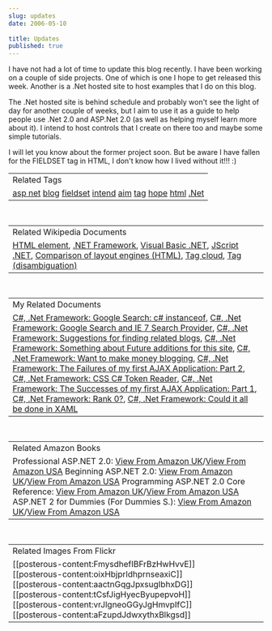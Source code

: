 ```yaml
---
slug: updates
date: 2006-05-10
 
title: Updates
published: true
---
```

I have not had a lot of time to update this blog recently.  I have been working on a couple of side projects.  One of which is one I hope to get released this week.  Another is a .Net hosted site to host examples that I do on this blog.<p />The .Net hosted site is behind schedule and probably won't see the light of day for another couple of weeks, but I aim to use it as a guide to help people use .Net 2.0 and ASP.Net 2.0 (as well as helping myself learn more about it).  I intend to host controls that I create on there too and maybe some simple tutorials.<p />I will let you know about the former project soon.  But be aware I have fallen for the FIELDSET tag in HTML, I don't know how I lived without it!!! :)<p /><table class="TechnoratiHead TagHeader">
<tr><td>Related Tags</td></tr>
<tr class="Technorati"><td>
<a href="http://www.kinlan.co.uk/tag/asp%20net" class="Tag" rel="tag">asp net</a> <a href="http://www.kinlan.co.uk/tag/blog" class="Tag" rel="tag">blog</a> <a href="http://www.kinlan.co.uk/tag/fieldset" class="Tag" rel="tag">fieldset</a> <a href="http://www.kinlan.co.uk/tag/intend" class="Tag" rel="tag">intend</a> <a href="http://www.kinlan.co.uk/tag/aim" class="Tag" rel="tag">aim</a> <a href="http://www.kinlan.co.uk/tag/tag" class="Tag" rel="tag">tag</a> <a href="http://www.kinlan.co.uk/tag/hope" class="Tag" rel="tag">hope</a> <a href="http://www.kinlan.co.uk/tag/html" class="Tag" rel="tag">html</a> <a href="http://www.kinlan.co.uk/tag/.Net" class="Tag" rel="tag">.Net</a>
</td></tr>
</table><br /><table class="TechnoratiHead TagHeader">
<tr><td>Related Wikipedia Documents</td></tr>
<tr class="Technorati"><td>
<a href="http://en.wikipedia.org/wiki/HTML_element" class="Tag" rel="tag">HTML element</a>, <a href="http://en.wikipedia.org/wiki/Microsoft_.NET" class="Tag" rel="tag">.NET Framework</a>, <a href="http://en.wikipedia.org/wiki/Visual_Basic_.NET" class="Tag" rel="tag">Visual Basic .NET</a>, <a href="http://en.wikipedia.org/wiki/JScript_.NET" class="Tag" rel="tag">JScript .NET</a>, <a href="http://en.wikipedia.org/wiki/Comparison_of_layout_engines_(HTML)" class="Tag" rel="tag">Comparison of layout engines (HTML)</a>, <a href="http://en.wikipedia.org/wiki/Tag_cloud" class="Tag" rel="tag">Tag cloud</a>, <a href="http://en.wikipedia.org/wiki/TAG" class="Tag" rel="tag">Tag (disambiguation)</a>
</td></tr>
</table><br /><table class="TechnoratiHead TagHeader">
<tr><td>My Related Documents</td></tr>
<tr class="Technorati"><td>
<a href="http://www.kinlan.co.uk/2005/11/google-search-c-instanceof.html" class="Tag" rel="tag">C#, .Net Framework: Google Search: c# instanceof</a>, <a href="http://www.kinlan.co.uk/2006/02/google-search-and-ie-7-search-provider.html" class="Tag" rel="tag">C#, .Net Framework: Google Search and IE 7 Search Provider</a>, <a href="http://www.kinlan.co.uk/2005/11/suggestions-for-finding-related-blogs.html" class="Tag" rel="tag">C#, .Net Framework: Suggestions for finding related blogs</a>, <a href="http://www.kinlan.co.uk/2006/03/something-about-future-additions-for.html" class="Tag" rel="tag">C#, .Net Framework: Something about Future additions for this site</a>, <a href="http://www.kinlan.co.uk/2005/08/want-to-make-money-blogging.html" class="Tag" rel="tag">C#, .Net Framework: Want to make money blogging</a>, <a href="http://www.kinlan.co.uk/2005/09/failures-of-my-first-ajax-application.html" class="Tag" rel="tag">C#, .Net Framework: The Failures of my first AJAX Application: Part 2</a>, <a href="http://www.kinlan.co.uk/2006/01/css-c-token-reader.html" class="Tag" rel="tag">C#, .Net Framework: CSS C# Token Reader</a>, <a href="http://www.kinlan.co.uk/2005/08/successes-of-my-first-ajax-application.html" class="Tag" rel="tag">C#, .Net Framework: The Successes of my first AJAX Application: Part 1</a>, <a href="http://www.kinlan.co.uk/2006/04/rank-0.html" class="Tag" rel="tag">C#, .Net Framework: Rank 0?</a>, <a href="http://www.kinlan.co.uk/2005/11/could-it-all-be-done-in-xaml.html" class="Tag" rel="tag">C#, .Net Framework: Could it all be done in XAML</a>
</td></tr>
</table><br /><table class="TechnoratiHead TagHeader">
<tr><td>Related Amazon Books</td></tr>
<tr class="Technorati"><td>Professional ASP.NET 2.0: <a href="http://www.amazon.co.uk/exec/obidos/redirect?tag=cnetfra-21&amp;link_code=xm2&amp;camp=2025&amp;creative=165953&amp;path=http://www.amazon.co.uk/gp/redirect.html%253fASIN=0764576100%2526tag=cnetfra-21%2526lcode=xm2%2526cID=2025%2526ccmID=165953%2526location=/o/ASIN/0764576100%25253FSubscriptionId=0CM2PVF6VAHJQKW5G782" class="Tag" rel="tag">View From Amazon UK</a>/<a href="http://www.amazon.com/exec/obidos/redirect?tag=cnetfra-20&amp;link_code=xm2&amp;camp=2025&amp;creative=165953&amp;path=http://www.amazon.com/gp/redirect.html%253fASIN=0764576100%2526tag=cnetfra-20%2526lcode=xm2%2526cID=2025%2526ccmID=165953%2526location=/o/ASIN/0764576100%25253FSubscriptionId=0CM2PVF6VAHJQKW5G782" class="Tag" rel="tag">View From Amazon USA</a> Beginning ASP.NET 2.0: <a href="http://www.amazon.co.uk/exec/obidos/redirect?tag=cnetfra-21&amp;link_code=xm2&amp;camp=2025&amp;creative=165953&amp;path=http://www.amazon.co.uk/gp/redirect.html%253fASIN=0764588508%2526tag=cnetfra-21%2526lcode=xm2%2526cID=2025%2526ccmID=165953%2526location=/o/ASIN/0764588508%25253FSubscriptionId=0CM2PVF6VAHJQKW5G782" class="Tag" rel="tag">View From Amazon UK</a>/<a href="http://www.amazon.com/exec/obidos/redirect?tag=cnetfra-20&amp;link_code=xm2&amp;camp=2025&amp;creative=165953&amp;path=http://www.amazon.com/gp/redirect.html%253fASIN=0764588508%2526tag=cnetfra-20%2526lcode=xm2%2526cID=2025%2526ccmID=165953%2526location=/o/ASIN/0764588508%25253FSubscriptionId=0CM2PVF6VAHJQKW5G782" class="Tag" rel="tag">View From Amazon USA</a> Programming ASP.NET 2.0 Core Reference: <a href="http://www.amazon.co.uk/exec/obidos/redirect?tag=cnetfra-21&amp;link_code=xm2&amp;camp=2025&amp;creative=165953&amp;path=http://www.amazon.co.uk/gp/redirect.html%253fASIN=0735621764%2526tag=cnetfra-21%2526lcode=xm2%2526cID=2025%2526ccmID=165953%2526location=/o/ASIN/0735621764%25253FSubscriptionId=0CM2PVF6VAHJQKW5G782" class="Tag" rel="tag">View From Amazon UK</a>/<a href="http://www.amazon.com/exec/obidos/redirect?tag=cnetfra-20&amp;link_code=xm2&amp;camp=2025&amp;creative=165953&amp;path=http://www.amazon.com/gp/redirect.html%253fASIN=0735621764%2526tag=cnetfra-20%2526lcode=xm2%2526cID=2025%2526ccmID=165953%2526location=/o/ASIN/0735621764%25253FSubscriptionId=0CM2PVF6VAHJQKW5G782" class="Tag" rel="tag">View From Amazon USA</a> ASP.NET 2 for Dummies (For Dummies S.): <a href="http://www.amazon.co.uk/exec/obidos/redirect?tag=cnetfra-21&amp;link_code=xm2&amp;camp=2025&amp;creative=165953&amp;path=http://www.amazon.co.uk/gp/redirect.html%253fASIN=076457907X%2526tag=cnetfra-21%2526lcode=xm2%2526cID=2025%2526ccmID=165953%2526location=/o/ASIN/076457907X%25253FSubscriptionId=0CM2PVF6VAHJQKW5G782" class="Tag" rel="tag">View From Amazon UK</a>/<a href="http://www.amazon.com/exec/obidos/redirect?tag=cnetfra-20&amp;link_code=xm2&amp;camp=2025&amp;creative=165953&amp;path=http://www.amazon.com/gp/redirect.html%253fASIN=076457907X%2526tag=cnetfra-20%2526lcode=xm2%2526cID=2025%2526ccmID=165953%2526location=/o/ASIN/076457907X%25253FSubscriptionId=0CM2PVF6VAHJQKW5G782" class="Tag" rel="tag">View From Amazon USA</a>
</td></tr>
</table><br /><table class="TechnoratiHead TagHeader">
<tr><td>Related Images From Flickr</td></tr>
<tr class="Technorati"><td>
<span style="float: left;">[[posterous-content:FmysdhefIBFrBzHwHvvE]]</span><span style="float: left;">[[posterous-content:oixHbjprldhprnseaxiC]]</span><span style="float: left;">[[posterous-content:aactnGqgJpxsugIbhxDG]]</span><span style="float: left;">[[posterous-content:tCsfJigHyecByupepvoH]]</span><span style="float: left;">[[posterous-content:vrJlgneoGGyJgHmvpIfC]]</span><span style="float: left;">[[posterous-content:aFzupdJdwxythxBlkgsd]]</span>
</td></tr>
</table>

